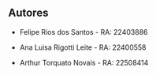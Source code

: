 
## Autores

- Felipe Rios dos Santos - RA: 22403886

- Ana Luisa Rigotti Leite - RA: 22400558

- Arthur Torquato Novais - RA: 22508414 
